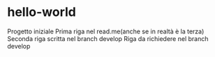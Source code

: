 # hello-world
Progetto iniziale
Prima riga nel read.me(anche se in realtà è la terza)
Seconda riga scritta nel branch develop 
Riga da richiedere nel branch develop
